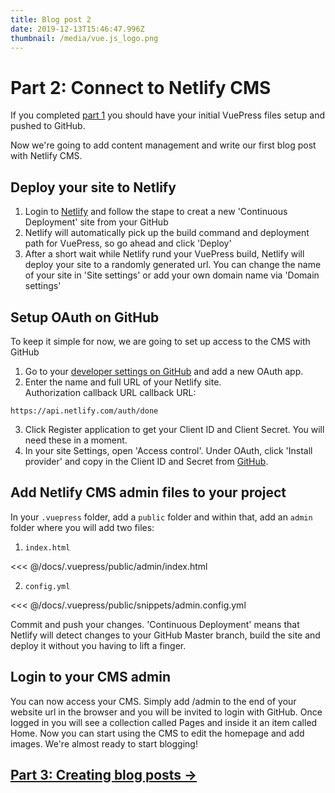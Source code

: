 ```yaml
---
title: Blog post 2
date: 2019-12-13T15:46:47.996Z
thumbnail: /media/vue.js_logo.png
---
```

# Part 2: Connect to Netlify CMS

If you completed [part 1](./blogging-with-vuepress-part-1.md) you should have your initial VuePress files setup and pushed to GitHub.

Now we're going to add content management and write our first blog post with Netlify CMS.

## Deploy your site to Netlify
1. Login to [Netlify](https://app.netlify.com/start) and follow the stape to creat a new 'Continuous Deployment' site from your GitHub
2. Netlify will automatically pick up the build command and deployment path for VuePress, so go ahead and click 'Deploy' <!-- IMAGE NEEDED -->
3. After a short wait while Netlify rund your VuePress build, Netlify will deploy your site to a randomly generated url. You can change the name of your site in 'Site settings' or add your own domain name via 'Domain settings'

## Setup OAuth on GitHub
To keep it simple for now, we are going to set up access to the CMS with GitHub

1. Go to your [developer settings on GitHub](https://github.com/settings/developers) and add a new OAuth app.
2. Enter the name and full URL of your Netlify site.\
   Authorization callback URL callback URL:
```
https://api.netlify.com/auth/done
```
3. Click Register application to get your Client ID and Client Secret. You will need these in a moment.
4. In your site Settings, open 'Access control'. Under OAuth, click 'Install provider' and copy in the Client ID and Secret from [GitHub](https://github.com/settings/developers).

## Add Netlify CMS admin files to your project
In your `.vuepress` folder, add a `public` folder and within that, add an `admin` folder where you will add two files:
1. `index.html`

<<< @/docs/.vuepress/public/admin/index.html

2. `config.yml`

<<< @/docs/.vuepress/public/snippets/admin.config.yml

Commit and push your changes. 'Continuous Deployment' means that Netlify will detect changes to your GitHub Master branch, build the site and deploy it without you having to lift a finger.

## Login to your CMS admin
You can now access your CMS. Simply add /admin to the end of your website url in the browser and you will be invited to login with GitHub. 
Once logged in you will see a collection called Pages and inside it an item called Home. Now you can start using the CMS to edit the homepage and add images. We're almost ready to start blogging!

## [Part 3: Creating blog posts &rarr;](./blogging-with-vuepress-part-3.md)
